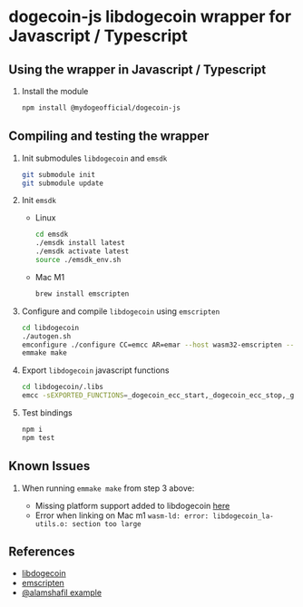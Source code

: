 # dogecoin-js libdogecoin wrapper for Javascript / Typescript

## Using the wrapper in Javascript / Typescript

1. Install the module

   ```bash
   npm install @mydogeofficial/dogecoin-js
   ```

## Compiling and testing the wrapper

1. Init submodules `libdogecoin` and `emsdk`

   ```bash
   git submodule init
   git submodule update
   ```

2. Init `emsdk`

   - Linux

     ```bash
     cd emsdk
     ./emsdk install latest
     ./emsdk activate latest
     source ./emsdk_env.sh
     ```

   - Mac M1

     ```bash
     brew install emscripten
     ```

3. Configure and compile `libdogecoin` using `emscripten`

   ```bash
   cd libdogecoin
   ./autogen.sh
   emconfigure ./configure CC=emcc AR=emar --host wasm32-emscripten --disable-net --disable-tools --disable-dependency-tracking
   emmake make
   ```

4. Export `libdogecoin` javascript functions

   ```bash
   cd libdogecoin/.libs
   emcc -sEXPORTED_FUNCTIONS=_dogecoin_ecc_start,_dogecoin_ecc_stop,_generatePrivPubKeypair,_free,_malloc -sEXPORTED_RUNTIME_METHODS=ccall,cwrap,allocate libdogecoin.a ../src/secp256k1/.libs/libsecp256k1.a -o ../../lib/libdogecoin.ts
   ```

5. Test bindings

   ```bash
   npm i
   npm test
   ```

## Known Issues

1. When running `emmake make` from step 3 above:

   - Missing platform support added to libdogecoin [here](https://github.com/dogecoinfoundation/libdogecoin/pull/84)
   - Error when linking on Mac m1 `wasm-ld: error: libdogecoin_la-utils.o: section too large`

## References

- [libdogecoin](github.com/dogecoinfoundation/libdogecoin)
- [emscripten](https://emscripten.org/docs/getting_started/downloads.html)
- [@alamshafil example](https://gist.github.com/alamshafil/383fcb4b9b3bad160a7a988aa9938465)
